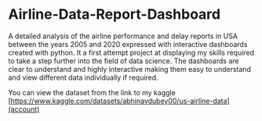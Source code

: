 # Airline-Data-Report-Dashboard
A detailed analysis of the airline performance and delay reports in USA between the years 2005 and 2020 expressed with interactive dashboards created with python.
It a first attempt project at displaying my skills required to take a step further into the field of data science.
The dashboards are clear to understand and highly interactive making them easy to understand and view different data individually if required.

You can view the dataset from the link to my kaggle [https://www.kaggle.com/datasets/abhinavdubey00/us-airline-data](account)
